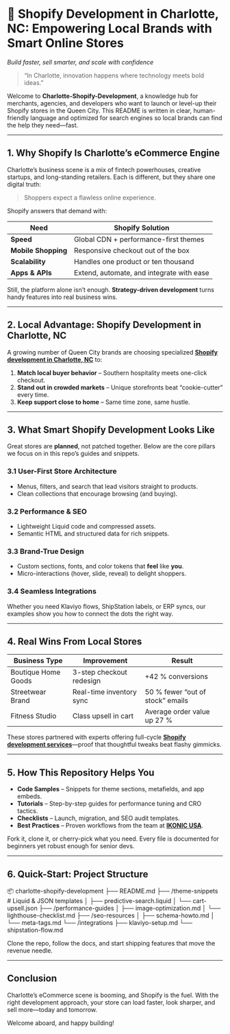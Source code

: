 # 🚀 Shopify Development in Charlotte, NC: Empowering Local Brands with Smart Online Stores 
*Build faster, sell smarter, and scale with confidence*

> “In Charlotte, innovation happens where technology meets bold ideas.”

Welcome to **Charlotte-Shopify-Development**, a knowledge hub for merchants, agencies, and developers who want to launch or level-up their Shopify stores in the Queen City. This README is written in clear, human-friendly language and optimized for search engines so local brands can find the help they need—fast.

---

## 1. Why Shopify Is Charlotte’s eCommerce Engine  

Charlotte’s business scene is a mix of fintech powerhouses, creative startups, and long-standing retailers. Each is different, but they share one digital truth:

> Shoppers expect a flawless online experience.

Shopify answers that demand with:

| Need | Shopify Solution |
| --- | --- |
| **Speed** | Global CDN + performance-first themes |
| **Mobile Shopping** | Responsive checkout out of the box |
| **Scalability** | Handles one product or ten thousand |
| **Apps & APIs** | Extend, automate, and integrate with ease |

Still, the platform alone isn’t enough. **Strategy-driven development** turns handy features into real business wins.

---

## 2. Local Advantage: Shopify Development in Charlotte, NC  

A growing number of Queen City brands are choosing specialized **[Shopify development in Charlotte, NC](https://ikonicdev.com/charlotte-nc/shopify-development/)** to:

1. **Match local buyer behavior** – Southern hospitality meets one-click checkout.  
2. **Stand out in crowded markets** – Unique storefronts beat “cookie-cutter” every time.  
3. **Keep support close to home** – Same time zone, same hustle.

---

## 3. What Smart Shopify Development Looks Like  

Great stores are **planned**, not patched together. Below are the core pillars we focus on in this repo’s guides and snippets.

### 3.1 User-First Store Architecture  
* Menus, filters, and search that lead visitors straight to products.  
* Clean collections that encourage browsing (and buying).

### 3.2 Performance & SEO  
* Lightweight Liquid code and compressed assets.  
* Semantic HTML and structured data for rich snippets.

### 3.3 Brand-True Design  
* Custom sections, fonts, and color tokens that **feel** like **you**.  
* Micro-interactions (hover, slide, reveal) to delight shoppers.

### 3.4 Seamless Integrations  
Whether you need Klaviyo flows, ShipStation labels, or ERP syncs, our examples show you how to connect the dots the right way.

---

## 4. Real Wins From Local Stores  

| Business Type | Improvement | Result |
| --- | --- | --- |
| Boutique Home Goods | 3-step checkout redesign | +42 % conversions |
| Streetwear Brand | Real-time inventory sync | 50 % fewer “out of stock” emails |
| Fitness Studio | Class upsell in cart | Average order value up 27 % |

These stores partnered with experts offering full-cycle **[Shopify development services](https://ikonicdev.com/services/shopify-development/)**—proof that thoughtful tweaks beat flashy gimmicks.

---

## 5. How This Repository Helps You  

* **Code Samples** – Snippets for theme sections, metafields, and app embeds.  
* **Tutorials** – Step-by-step guides for performance tuning and CRO tactics.  
* **Checklists** – Launch, migration, and SEO audit templates.  
* **Best Practices** – Proven workflows from the team at [**IKONIC USA**](https://ikonicdev.com/).

Fork it, clone it, or cherry-pick what you need. Every file is documented for beginners yet robust enough for senior devs.

---

## 6. Quick-Start: Project Structure  

📦 charlotte-shopify-development
├── README.md
├── /theme-snippets # Liquid & JSON templates
│ ├── predictive-search.liquid
│ └── cart-upsell.json
├── /performance-guides
│ ├── image-optimization.md
│ └── lighthouse-checklist.md
├── /seo-resources
│ ├── schema-howto.md
│ └── meta-tags.md
└── /integrations
├── klaviyo-setup.md
└── shipstation-flow.md

Clone the repo, follow the docs, and start shipping features that move the revenue needle.

---

## Conclusion  

Charlotte’s eCommerce scene is booming, and Shopify is the fuel. With the right development approach, your store can load faster, look sharper, and sell more—today and tomorrow.

Welcome aboard, and happy building!
